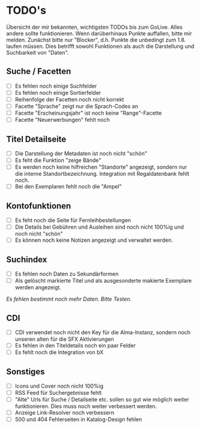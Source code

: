 # TODO's

Übersicht der mir bekannten, wichtigsten TODOs bis zum GoLive. Alles andere sollte funktionieren. Wenn darüberhinaus Punkte auffallen, bitte mir melden. Zunächst bitte nur "Blocker", d.h. Punkte die unbedingt zum 1.8. laufen müssen. Dies betrifft sowohl Funktionen als auch die Darstellung und Suchbarkeit von "Daten".

## Suche / Facetten

* [ ] Es fehlen noch einige Suchfelder
* [ ] Es fehlen noch einige Sortierfelder
* [ ] Reihenfolge der Facetten noch nicht korrekt
* [ ] Facette "Sprache" zeigt nur die Sprach-Codes an
* [ ] Facette "Erscheinungsjahr" ist noch keine "Range"-Facette
* [ ] Facette "Neuerwerbungen" fehlt noch

## Titel Detailseite

* [ ] Die Darstellung der Metadaten ist noch nicht "schön"
* [ ] Es feht die Funktion "zeige Bände"
* [ ] Es werden noch keine hilfreichen "Standorte" angezeigt, sondern nur die interne Standortbezeichnung. Integration mit Regaldatenbank fehlt noch.
* [ ] Bei den Exemplaren fehlt noch die "Ampel"

## Kontofunktionen

* [ ] Es feht noch die Seite für Fernleihbestellungen
* [ ] Die Details bei Gebühren und Ausleihen sind noch nicht 100%ig und noch nicht "schön"
* [ ] Es können noch keine Notizen angezeigt und verwaltet werden.

## Suchindex

* [ ] Es fehlen noch Daten zu Sekundärformen
* [ ] Als gelöscht markierte Titel und als ausgesonderte makierte Exemplare werden angezeigt.

_Es fehlen bestimmt noch mehr Daten. Bitte Testen._

## CDI

* [ ] CDI verwendet noch nicht den Key für die Alma-Instanz, sondern noch unseren alten für die SFX Aktivierungen
* [ ] Es fehlen in den Titeldetails noch ein paar Felder
* [ ] Es fehlt noch die Integration von bX

## Sonstiges

* [ ] Icons und Cover noch nicht 100%ig
* [ ] RSS Feed für Suchergebnisse fehlt
* [ ] "Alte" Urls für Suche / Detailseite etc. sollen so gut wie möglich weiter funktionieren. Dies muss noch weiter verbessert werden.
* [ ] Anzeige Link-Resolver noch verbessern
* [ ] 500 und 404 Fehlerseiten in Katalog-Design fehlen
